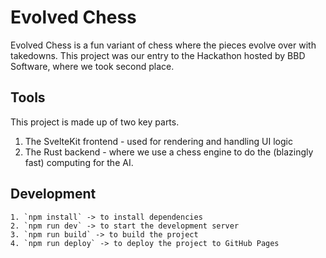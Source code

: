 # Evolved Chess
Evolved Chess is a fun variant of chess where the pieces evolve over with takedowns. 
This project was our entry to the Hackathon hosted by BBD Software, where we took second place.

## Tools
This project is made up of two key parts.
1. The SvelteKit frontend - used for rendering and handling UI logic
2. The Rust backend - where we use a chess engine to do the (blazingly fast) computing for the AI.

## Development
    1. `npm install` -> to install dependencies
    2. `npm run dev` -> to start the development server
    3. `npm run build` -> to build the project
    4. `npm run deploy` -> to deploy the project to GitHub Pages
